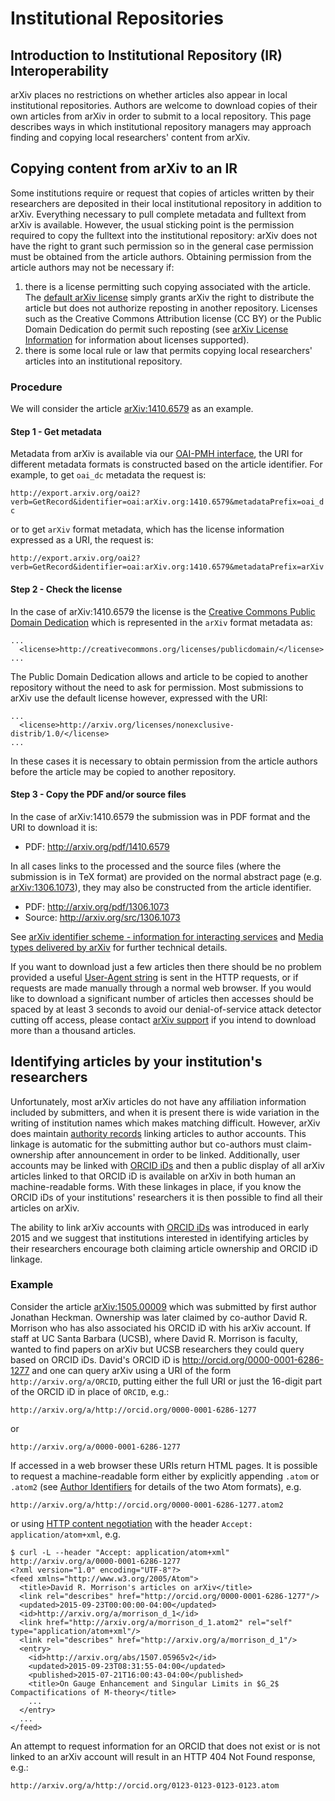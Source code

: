 # Institutional Repositories

## Introduction to Institutional Repository (IR) Interoperability
arXiv places no restrictions on whether articles also appear in local
institutional repositories. Authors are welcome to download copies of
their own articles from arXiv in order to submit to a local repository.
This page describes ways in which institutional repository managers may
approach finding and copying local researchers' content from arXiv.

## Copying content from arXiv to an IR
Some institutions require or request that copies of articles written by
their researchers are deposited in their local institutional repository
in addition to arXiv. Everything necessary to pull complete metadata and
fulltext from arXiv is available. However, the usual sticking point is
the permission required to copy the fulltext into the institutional
repository: arXiv does not have the right to grant such permission so in
the general case permission must be obtained from the article authors.
Obtaining permission from the article authors may not be necessary if:

1.  there is a license permitting such copying associated with the
    article. The [default arXiv
    license](http://arxiv.org/licenses/nonexclusive-distrib/1.0/) simply
    grants arXiv the right to distribute the article but does not
    authorize reposting in another repository. Licenses such as the
    Creative Commons Attribution license (CC BY) or the Public Domain
    Dedication do permit such reposting (see [arXiv License
    Information](license/index.md) for information about licenses
    supported).
2.  there is some local rule or law that permits copying local
    researchers' articles into an institutional repository.

### Procedure
We will consider the article [arXiv:1410.6579](https://arxiv.org/abs/1410.6579) as an
example.

#### Step 1 - Get metadata
Metadata from arXiv is available via our [OAI-PMH interface](oa/index.md),
the URI for different metadata formats is constructed based on the
article identifier. For example, to get `oai_dc` metadata the request
is:

`http://export.arxiv.org/oai2?verb=GetRecord&identifier=oai:arXiv.org:1410.6579&metadataPrefix=oai_dc`

or to get `arXiv` format metadata, which has the license information
expressed as a URI, the request is:

`http://export.arxiv.org/oai2?verb=GetRecord&identifier=oai:arXiv.org:1410.6579&metadataPrefix=arXiv`

#### Step 2 - Check the license

In the case of arXiv:1410.6579 the license is the [Creative Commons
Public Domain
Dedication](http://creativecommons.org/licenses/publicdomain/) which is
represented in the `arXiv` format metadata as:

    ...
      <license>http://creativecommons.org/licenses/publicdomain/</license>
    ...

The Public Domain Dedication allows and article to be copied to another
repository without the need to ask for permission. Most submissions to
arXiv use the default license however, expressed with the URI:


    ...
      <license>http://arxiv.org/licenses/nonexclusive-distrib/1.0/</license>
    ...

In these cases it is necessary to obtain permission from the article
authors before the article may be copied to another repository.

#### Step 3 - Copy the PDF and/or source files

In the case of arXiv:1410.6579 the submission was in PDF format and the
URI to download it is:

-   PDF: <http://arxiv.org/pdf/1410.6579>

In all cases links to the processed and the source files (where the
submission is in TeX format) are provided on the normal abstract page
(e.g. [arXiv:1306.1073](https://arxiv.org/abs/1306.1073)), they may also be constructed
from the article identifier.

-   PDF: <http://arxiv.org/pdf/1306.1073>
-   Source: <http://arxiv.org/src/1306.1073>

See [arXiv identifier scheme - information for interacting
services](arxiv_identifier_for_services.md) and [Media types
delivered by arXiv](mimetypes.md) for further technical details.

If you want to download just a few articles then there should be no
problem provided a useful [User-Agent
string](https://tools.ietf.org/html/rfc7231#section-5.5.3) is sent in
the HTTP requests, or if requests are made manually through a normal web
browser. If you would like to download a significant number of articles
then accesses should be spaced by at least 3 seconds to avoid our
denial-of-service attack detector cutting off access, please contact
[arXiv support](https://arxiv.org/support) if you intend to download more than a
thousand articles.

## Identifying articles by your institution's researchers

Unfortunately, most arXiv articles do not have any affiliation
information included by submitters, and when it is present there is wide
variation in the writing of institution names which makes matching
difficult. However, arXiv does maintain [authority
records](../help/authority.md) linking articles to author accounts. This
linkage is automatic for the submitting author but co-authors must
claim-ownership after announcement in order to be linked. Additionally,
user accounts may be linked with [ORCID iDs](orcid.md) and then a
public display of all arXiv articles linked to that ORCID iD is
available on arXiv in both human an machine-readable forms. With these
linkages in place, if you know the ORCID iDs of your institutions'
researchers it is then possible to find all their articles on arXiv.

The ability to link arXiv accounts with [ORCID iDs](orcid.md) was
introduced in early 2015 and we suggest that institutions interested in
identifying articles by their researchers encourage both claiming
article ownership and ORCID iD linkage.

### Example

Consider the article [arXiv:1505.00009](https://arxiv.org/abs/1505.00009) which was
submitted by first author Jonathan Heckman. Ownership was later claimed
by co-author David R. Morrison who has also associated his ORCID iD with
his arXiv account. If staff at UC Santa Barbara (UCSB), where David R.
Morrison is faculty, wanted to find papers on arXiv but UCSB researchers
they could query based on ORCID iDs. David's ORCID iD is
<http://orcid.org/0000-0001-6286-1277> and one can query arXiv using a
URI of the form `http://arxiv.org/a/ORCID`, putting either the full URI
or just the 16-digit part of the ORCID iD in place of `ORCID`, e.g.:

`http://arxiv.org/a/http://orcid.org/0000-0001-6286-1277`

or

`http://arxiv.org/a/0000-0001-6286-1277`

If accessed in a web browser these URIs return HTML pages. It is
possible to request a machine-readable form either by explicitly
appending `.atom` or `.atom2` (see [Author
Identifiers](author_identifiers.md) for details of the two Atom
formats), e.g.

`http://arxiv.org/a/http://orcid.org/0000-0001-6286-1277.atom2`

or using [HTTP content
negotiation](https://en.wikipedia.org/wiki/Content_negotiation) with the
header `Accept: application/atom+xml`, e.g.

    $ curl -L --header "Accept: application/atom+xml" http://arxiv.org/a/0000-0001-6286-1277
    <?xml version="1.0" encoding="UTF-8"?>
    <feed xmlns="http://www.w3.org/2005/Atom">
      <title>David R. Morrison's articles on arXiv</title>
      <link rel="describes" href="http://orcid.org/0000-0001-6286-1277"/>
      <updated>2015-09-23T00:00:00-04:00</updated>
      <id>http://arxiv.org/a/morrison_d_1</id>
      <link href="http://arxiv.org/a/morrison_d_1.atom2" rel="self" type="application/atom+xml"/>
      <link rel="describes" href="http://arxiv.org/a/morrison_d_1"/>
      <entry>
        <id>http://arxiv.org/abs/1507.05965v2</id>
        <updated>2015-09-23T08:31:55-04:00</updated>
        <published>2015-07-21T16:00:43-04:00</published>
        <title>On Gauge Enhancement and Singular Limits in $G_2$ Compactifications of M-theory</title>
        ...
      </entry>
      ...
    </feed>

An attempt to request information for an ORCID that does not exist or is
not linked to an arXiv account will result in an HTTP 404 Not Found
response, e.g.:

`http://arxiv.org/a/http://orcid.org/0123-0123-0123-0123.atom`

